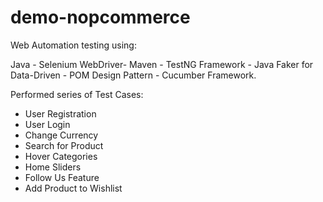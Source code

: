 # demo-nopcommerce
Web Automation testing using: 

Java - Selenium WebDriver- Maven - TestNG Framework - Java Faker for Data-Driven - POM Design Pattern - Cucumber Framework.

Performed series of Test Cases:
- User Registration
- User Login
- Change Currency 
- Search for Product
- Hover Categories 
- Home Sliders 
- Follow Us Feature
- Add Product to Wishlist
